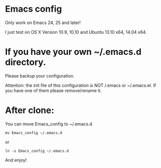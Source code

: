 Emacs config
========
Only work on Emacs 24, 25 and later!

I just test on OS X Version 10.9, 10,10 and Ubuntu 13.10 x64, 14.04 x64.

If you have your own ~/.emacs.d directory.
========

Please backup your configuration.

Attention: the init file of this configuration is NOT /.emacs or ~/.emacs.el. If you have one of them please remove/rename it.

After clone:
========

You can move Emacs\_config to ~/.emacs.d

```
mv Emacs_config ~/.emacs.d
```
or
```
ln -s Emacs_config ~/.emacs.d
```

And enjoy!
